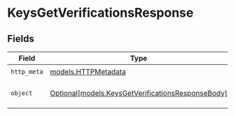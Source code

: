 # KeysGetVerificationsResponse


## Fields

| Field                                                                                              | Type                                                                                               | Required                                                                                           | Description                                                                                        |
| -------------------------------------------------------------------------------------------------- | -------------------------------------------------------------------------------------------------- | -------------------------------------------------------------------------------------------------- | -------------------------------------------------------------------------------------------------- |
| `http_meta`                                                                                        | [models.HTTPMetadata](../models/httpmetadata.md)                                                   | :heavy_check_mark:                                                                                 | N/A                                                                                                |
| `object`                                                                                           | [Optional[models.KeysGetVerificationsResponseBody]](../models/keysgetverificationsresponsebody.md) | :heavy_minus_sign:                                                                                 | Usage numbers over time                                                                            |